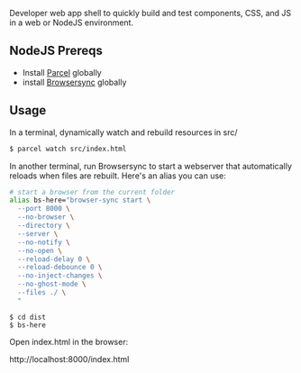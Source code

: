 Developer web app shell to quickly build and test components, CSS, and JS in a web or NodeJS environment.

## NodeJS Prereqs

- Install [Parcel](https://parceljs.org/) globally
- install [Browsersync](https://www.browsersync.io/) globally

## Usage

In a terminal, dynamically watch and rebuild resources in src/

```sh
$ parcel watch src/index.html
```

In another terminal, run Browsersync to start a webserver that automatically reloads when files are rebuilt.  Here's an alias you can use:

```bash
# start a browser from the current folder
alias bs-here="browser-sync start \
  --port 8000 \
  --no-browser \
  --directory \
  --server \
  --no-notify \
  --no-open \
  --reload-delay 0 \
  --reload-debounce 0 \
  --no-inject-changes \
  --no-ghost-mode \
  --files ./ \
  "
```

```
$ cd dist
$ bs-here
```

Open index.html in the browser:

http://localhost:8000/index.html

